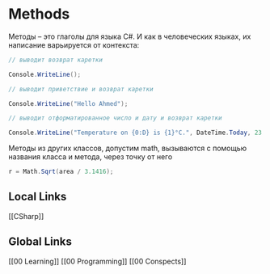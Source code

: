 # Methods 
Методы – это глаголы для языка C#. И как в человеческих языках, их написание варьируется от контекста:
```csharp
// выводит возврат каретки

Console.WriteLine();

// выводит приветствие и возврат каретки

Console.WriteLine("Hello Ahmed");

// выводит отформатированное число и дату и возврат каретки

Console.WriteLine("Temperature on {0:D} is {1}°C.", DateTime.Today, 23.4);
```
Методы из других классов, допустим math, вызываются с помощью названия класса и метода, через точку от него 
```csharp
r = Math.Sqrt(area / 3.1416);
```

## Local Links 
[[CSharp]]



## Global Links
[[00 Learning]]
[[00 Programming]]
[[00 Conspects]]
